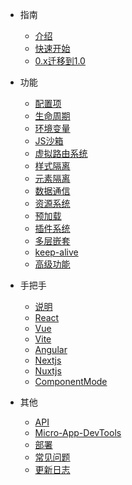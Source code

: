 - 指南
  - [介绍](/)
  - [快速开始](zh-cn/start)
  - [0.x迁移到1.0](zh-cn/transfer)

- 功能
  - [配置项](zh-cn/configure)
  - [生命周期](zh-cn/life-cycles)
  - [环境变量](zh-cn/env)
  - [JS沙箱](zh-cn/sandbox)
  - [虚拟路由系统](zh-cn/router)
  - [样式隔离](zh-cn/scopecss)
  - [元素隔离](zh-cn/dom-scope)
  - [数据通信](zh-cn/data)
  - [资源系统](zh-cn/static-source)
  - [预加载](zh-cn/prefetch)
  - [插件系统](zh-cn/plugins)
  - [多层嵌套](zh-cn/nest)
  - [keep-alive](zh-cn/keep-alive)
  - [高级功能](zh-cn/advanced)

- 手把手
  - [说明](zh-cn/framework/introduce)
  - [React](zh-cn/framework/react)
  - [Vue](zh-cn/framework/vue)
  - [Vite](zh-cn/framework/vite)
  - [Angular](zh-cn/framework/angular)
  - [Nextjs](zh-cn/framework/nextjs)
  - [Nuxtjs](zh-cn/framework/nuxtjs)
  - [ComponentMode](zh-cn/framework/componentMode)

- 其他
  - [API](zh-cn/api)
  - [Micro-App-DevTools](zh-cn/micro-app-devtools)
  - [部署](zh-cn/deploy)
  - [常见问题](zh-cn/questions)
  - [更新日志](zh-cn/changelog)
